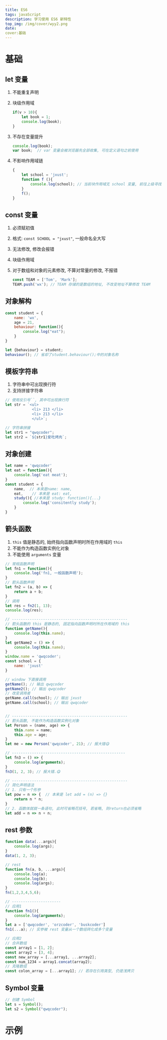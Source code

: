 ```yaml
---
title: ES6
tags: javaScript
description: 学习使用 ES6 新特性
top_img: /img/cover/wyy2.png
date:
cover:基础
---
```




# 基础

## let 变量

1. 不能重复声明

2. 块级作用域

   ```javascript
   if(v > 10){
       let book = 1;
       console.log(book);
   }
   ```

   

3. 不存在变量提升

   ```JavaScript
   console.log(book);
   var book;  // var 变量会被浏览器先全部收集, 可在定义语句之前使用
   ```

4. 不影响作用域链

   ```JavaScript
   {
       let school = 'jxust';
       function f (){
           console.log(school); // 当前块作用域无 school 变量, 前往上级寻找
       }
       f();
   }
   ```

## const 变量

1. 必须赋初值

2. 格式: `const SCHOOL = "jxust"`, 一般命名全大写

3. 无法修改, 修改会报错

4. 块级作用域

5. 对于数组和对象的元素修改, 不算对常量的修改, 不报错

   ```javascript
   const TEAM = ['Tom', 'Mark'];
   TEAM.push('wx'); // TEAM 存储的是数组的地址, 不改变地址不算修改 TEAM
   ```

## 对象解构

```javascript
const student = {
    name: 'wx',
    age = 21,
    behaviour: function(){
        console.log("eat");
    }
}

let {behaviour} = student;
behaviour(); // 省却了student.behaviour();中的对象名称
```

## 模板字符串

1. 字符串中可出现换行符
2. 支持拼接字符串

```javascript
// 使用反引号``, 其中可出现换行符
let str = `<ul>
			<li> 213 </li>
			<li> 213 </li>
			</ul>`;

// 字符串拼接
let str1 = "qwqcoder";
let str2 = `${str1}爱吃烤肉`;
```

## 对象创建

```javascript
let name = 'qwqcoder'
let eat = function(){
    console.log('eat meat');
}
const student = {
    name,  // 本来是name: name,
    eat,	// 本来是 eat: eat,
    study(){ //本来是 study: function(){...}
        console.log('consitently study');
    }
}
```

## 箭头函数

1. `this` 值是静态的, 始终指向函数声明时所在作用域的 `this`
2. 不能作为构造函数实例化对象
3. 不能使用 `arguments` 变量

```javascript
// 常规函数声明
let fn1 = function(){
    console.log('fn1, 一般函数声明');
}
// 箭头函数声明
let fn2 = (a, b) => {
    return a + b;
}
// 调用
let res = fn2(1, 13);
console.log(res);

// ----------------------------------------------------
// 箭头函数的 this 是静态的, 固定指向函数声明时所在作用域的 this
function getName(){
    console.log(this.name);
}
let getName2 = () => {
    console.log(this.name);
}
window.name = 'qwqcoder';
const school = {
    name: 'jxust'
}

// window 下直接调用
getName(); // 输出 qwqcoder
getName2(); // 输出 qwqcoder
// 改变调用者
getName.call(school); // 输出 jxust
getName.call(school); // 输出 qwqcoder


// ----------------------------------------------------
// 箭头函数, 不能作为构造函数实例化对象
let Person = (name, age) => {
    this.name = name;
    this.age = age;
}
let me = new Person('qwqcoder', 21); // 报大错😋

// ---------------------------------------------------
let fn3 = () => {
    console.log(arguments);
}
fn3(1, 2, 3); // 报大错.😋

// ----------------------------------------------------
// 简化声明语法
// 1. 只有一个形参
let pow = n => {  // 本来是 let add = (n) => {}
    return n * n;
}
// 2. 函数体就就一条语句, 此时可省略花括号, 若省略, 则return也必须省略
let add = n => n + n;
```

## rest 参数

```javascript
function data(...args){
    console.log(args);
}
data(1, 2, 3);

// rest 
function fn(a, b, ...args){
    console.log(a);
    console.log(b);
    console.log(args);
}
fn(1,2,3,4,5,6);

// ----------------------
// 应用1
function fn1(){
    console.log(arguments);
}
let a = ['qwqcoder', 'orzcoder', 'buskcoder']
fn1(...a); // 实参被 rest 变量从一个数组转化成多个变量

// 应用2
// 合并数组
const array1 = [1, 2];
const array2 = [3, 4];
const new_array = [...array1, ...array2];
const num_1234 = array1.concat(array2);
// 克隆数组
const colon_array = [...array1]; // 若存在引用类型, 仍是浅拷贝

```

## Symbol 变量

```javascript
// 创建 Symbol
let s = Symbol();
let s2 = Symbol("qwqcoder");

```





# 示例

